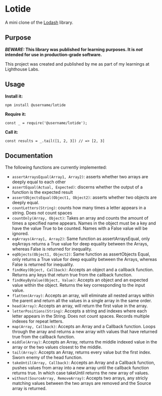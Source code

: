 # Lotide

A mini clone of the [Lodash](https://lodash.com) library.

## Purpose

**_BEWARE:_ This library was published for learning purposes. It is _not_ intended for use in production-grade software.**

This project was created and published by me as part of my learnings at Lighthouse Labs.

## Usage

**Install it:**

`npm install @username/lotide`

**Require it:**

`const _ = require('@username/lotide');`

**Call it:**

`const results = _.tail([1, 2, 3]) // => [2, 3]`

## Documentation

The following functions are currently implemented:

- `assertArraysEqual(Array1, Array2)`: asserts whether two arrays are deeply equal to each other
- `assertEqual(Actual, Expected)`: discerns whether the output of a function is the expected result
- `assertObjectsEqual(Object1, Object2)`: asserts whether two objects are deeply equal.
- `countLetters(String)`: counts how many times a letter appears in a string. Does not count spaces
- `countOnly(Array, Object)`: Takes an array and counts the amount of times a specified name appears. Names in the object must be a key and have the value True to be counted. Names with a False value will be ignored.
- `eqArrays(Array1, Array2)`: Same function as assertArraysEqual, only eqArrays returns a True value for deep equality between the Arrays, whereas False is returned for inequality.
- `eqObjects(Object1, Object2)`: Same function as assertObjects Equal, only returns a True value for deep equality between the Arrays, whereas False is returned for inequality.
- `findKey(Object, Callback)`: Accepts an object and a callback function. Returns any keys that return true from the callback function.
- `findKeyByValue(Object, Value)`: Accepts an object and an expected value within the object. Returns the key corresponding to the input value.
- `flatten(Array)`: Accepts an array, will eliminate all nested arrays within the parent and return all the values in a single array in the same order.
- `head(Array)`: Accepts an array, will return the first value in the array.
- `letterPositions(String)`: Accepts a string and indexes where each letter appears in the String. Does not count spaces. Records multiple indexes for repeat letters.
- `map(Array, Callback)`: Accepts an Array and a Callback function. Loops through the array and returns a new array with values that have returned true from the callback function.
- `middle(Array)`: Accepts an Array, returns the middle indexed value in the array or the two values closest to the middle.
- `tail(Array)`: Accepts an Array, returns every value but the first index. Sworn enemy of the head function.
- `takeUntil(Array, Callback)`: Accepts an Array and a Callback function, pushes values from array into a new array until the callback function returns true. In which case takeUntil returns the new array of values.
- `without(SourceArray, RemoveArray)`: Accepts two arrays, any stricly matching values between the two arrays are removed and the Source array is returned.